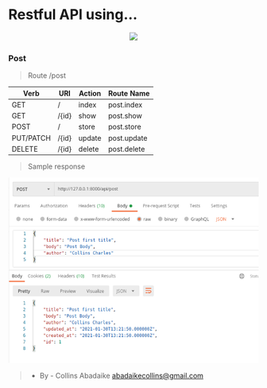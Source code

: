 # Restful API using...

<p align="center"><a href="https://laravel.com" target="_blank"><img src="https://raw.githubusercontent.com/laravel/art/master/logo-lockup/5%20SVG/2%20CMYK/1%20Full%20Color/laravel-logolockup-cmyk-red.svg" width="400"></a></p>

### Post

> Route /post

| Verb      | URI   | Action | Route Name  |
| --------- | ----- | ------ | ----------- |
| GET       | /     | index  | post.index  |
| GET       | /{id} | show   | post.show   |
| POST      | /     | store  | post.store  |
| PUT/PATCH | /{id} | update | post.update |
| DELETE    | /{id} | delete | post.delete |

> Sample response

<img src="public/turtleimg/request.png">

> -   By - Collins Abadaike abadaikecollins@gmail.com
